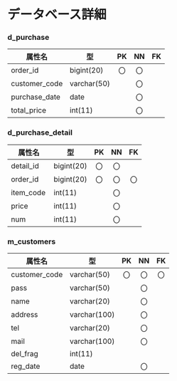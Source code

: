 # データベース詳細
### d_purchase

|属性名　　 |型　　 |PK|NN|FK|
|----------|-------|:-:|:-:|:-:|
|order_id  |bigint(20)|〇|〇| |
|customer_code|varchar(50)| |〇| |
|purchase_date|date| |〇| |
|total_price|int(11)| |〇| |

### d_purchase_detail
|属性名　　 |型　　 |PK|NN|FK|
|----------|-------|:-:|:-:|:-:|
|detail_id|bigint(20)|〇|〇| |
|order_id|bigint(20)|〇|〇|〇|
|item_code|int(11)| |〇| |
|price|int(11)| |〇| |
|num|int(11)| |〇| |

### m_customers
|属性名　　 |型　　 |PK|NN|FK|
|----------|-------|:-:|:-:|:-:|
|customer_code|varchar(50)|〇|〇|〇|
|pass      |varchar(50)| |〇| |
|name      |varchar(20)| |〇| |
|address   |varchar(100)| |〇| |
|tel       |varchar(20)| |〇| |
|mail      |varchar(100)| |〇| |
|del_frag  |int(11)    | | | |
|reg_date  |date       | |〇| |
